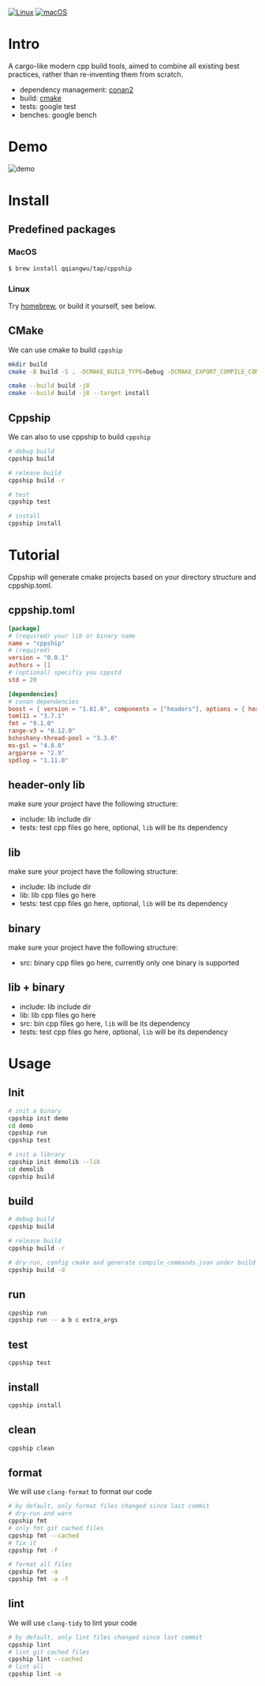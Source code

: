 [![Linux](https://github.com/qqiangwu/cppship/actions/workflows/ci-linux.yml/badge.svg?branch=main)](https://github.com/qqiangwu/cppship/actions/workflows/ci-linux.yml)
[![macOS](https://github.com/qqiangwu/cppship/actions/workflows/ci-macos.yml/badge.svg?branch=main)](https://github.com/qqiangwu/cppship/actions/workflows/ci-macos.yml)

# Intro
A cargo-like modern cpp build tools, aimed to combine all existing best practices, rather than re-inventing them from scratch.

+ dependency management: [conan2](https://conan.io/)
+ build: [cmake](https://cmake.org/)
+ tests: google test
+ benches: google bench

# Demo
![demo](https://user-images.githubusercontent.com/2892107/232242145-bcc4bb3f-21c0-41a6-919a-9b5f5b196246.gif)

# Install
## Predefined packages
### MacOS
```bash
$ brew install qqiangwu/tap/cppship
```

### Linux
Try [homebrew](https://brew.sh/), or build it yourself, see below.


## CMake
We can use cmake to build `cppship`

```bash
mkdir build
cmake -B build -S . -DCMAKE_BUILD_TYPE=Debug -DCMAKE_EXPORT_COMPILE_COMMANDS=ON

cmake --build build -j8
cmake --build build -j8 --target install
```

## Cppship
We can also to use cppship to build `cppship`

```bash
# debug build
cppship build

# release build
cppship build -r

# test
cppship test

# install
cppship install
```

# Tutorial
Cppship will generate cmake projects based on your directory structure and cppship.toml.

## cppship.toml
```toml
[package]
# (required) your lib or binary name
name = "cppship"
# (required)
version = "0.0.1"
authors = []
# (optional) specifiy you cppstd
std = 20

[dependencies]
# conan dependencies
boost = { version = "1.81.0", components = ["headers"], options = { header_only = true } }
toml11 = "3.7.1"
fmt = "9.1.0"
range-v3 = "0.12.0"
bshoshany-thread-pool = "3.3.0"
ms-gsl = "4.0.0"
argparse = "2.9"
spdlog = "1.11.0"
```

## header-only lib
make sure your project have the following structure:

+ include: lib include dir
+ tests: test cpp files go here, optional, `lib` will be its dependency

## lib
make sure your project have the following structure:

+ include: lib include dir
+ lib: lib cpp files go here
+ tests: test cpp files go here, optional, `lib` will be its dependency

## binary
make sure your project have the following structure:

+ src: binary cpp files go here, currently only one binary is supported

## lib + binary
+ include: lib include dir
+ lib: lib cpp files go here
+ src: bin cpp files go here, `lib` will be its dependency
+ tests: test cpp files go here, optional, `lib` will be its dependency

# Usage
## Init
```bash
# init a binary
cppship init demo
cd demo
cppship run
cppship test

# init a library
cppship init demolib --lib
cd demolib
cppship build
```

## build
```bash
# debug build
cppship build

# release build
cppship build -r

# dry-run, config cmake and generate compile_commands.json under build
cppship build -d
```

## run
```bash
cppship run
cppship run -- a b c extra_args
```

## test
```
cppship test
```

## install
```bash
cppship install
```

## clean
```bash
cppship clean
```

## format
We will use `clang-format` to format our code

```bash
# by default, only format files changed since last commit
# dry-run and warn
cppship fmt
# only fmt git cached files
cppship fmt --cached
# fix it
cppship fmt -f

# format all files
cppship fmt -a
cppship fmt -a -f
```

## lint
We will use `clang-tidy` to lint your code

```bash
# by default, only lint files changed since last commit
cppship lint
# lint git cached files
cppship lint --cached
# lint all
cppship lint -a
```